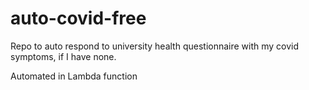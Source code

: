 # auto-covid-free

Repo to auto respond to university health questionnaire with my covid symptoms, if I have none. 

Automated in Lambda function